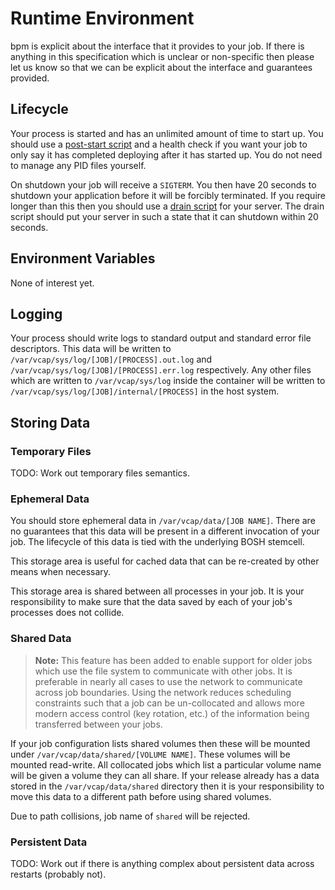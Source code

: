# Runtime Environment

bpm is explicit about the interface that it provides to your job. If there
is anything in this specification which is unclear or non-specific then please
let us know so that we can be explicit about the interface and guarantees
provided.

## Lifecycle

Your process is started and has an unlimited amount of time to start up. You
should use a [post-start script][post-start] and a health check if you want your
job to only say it has completed deploying after it has started up. You do not
need to manage any PID files yourself.

On shutdown your job will receive a `SIGTERM`. You then have 20 seconds to
shutdown your application before it will be forcibly terminated. If you require
longer than this then you should use a [drain script][drain] for your server.
The drain script should put your server in such a state that it can shutdown
within 20 seconds.

[post-start]: https://bosh.io/docs/post-start.html
[drain]: https://bosh.io/docs/drain.html

## Environment Variables

None of interest yet.

## Logging

Your process should write logs to standard output and
standard error file descriptors. This data will be written
to `/var/vcap/sys/log/[JOB]/[PROCESS].out.log` and
`/var/vcap/sys/log/[JOB]/[PROCESS].err.log` respectively. Any other files which
are written to `/var/vcap/sys/log` inside the container will be written to
`/var/vcap/sys/log/[JOB]/internal/[PROCESS]` in the host system.

## Storing Data

### Temporary Files

TODO: Work out temporary files semantics.

### Ephemeral Data

You should store ephemeral data in `/var/vcap/data/[JOB NAME]`. There are no
guarantees that this data will be present in a different invocation of your job.
The lifecycle of this data is tied with the underlying BOSH stemcell.

This storage area is useful for cached data that can be re-created by other
means when necessary.

This storage area is shared between all processes in your job. It is your
responsibility to make sure that the data saved by each of your job's processes
does not collide.

### Shared Data

> **Note:** This feature has been added to enable support for older jobs which
> use the file system to communicate with other jobs. It is preferable in nearly
> all cases to use the network to communicate across job boundaries. Using the
> network reduces scheduling constraints such that a job can be un-collocated
> and allows more modern access control (key rotation, etc.) of the information
> being transferred between your jobs.

If your job configuration lists shared volumes then these will be mounted
under `/var/vcap/data/shared/[VOLUME NAME]`. These volumes will be mounted
read-write. All collocated jobs which list a particular volume name will be
given a volume they can all share. If your release already has a data stored
in the `/var/vcap/data/shared` directory then it is your responsibility to
move this data to a different path before using shared volumes.

Due to path collisions, job name of `shared` will be rejected.

### Persistent Data

TODO: Work out if there is anything complex about persistent data across
restarts (probably not).

